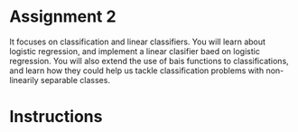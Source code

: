 # Assignment 2
It focuses on classification and linear classifiers. You will learn about logistic regression, and implement a linear clasifier baed on logistic regression. You will also extend the use of bais functions to classifications, and learn how they could help us tackle classification problems with non-linearily separable classes.

# Instructions
